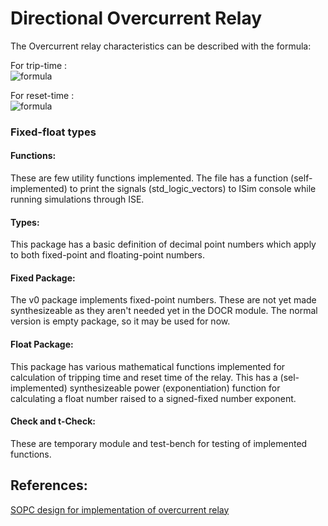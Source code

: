# Directional Overcurrent Relay

The Overcurrent relay characteristics can be described with the formula:

For trip-time : <br>
![formula](https://render.githubusercontent.com/render/math?math=t=TDS*(\frac{A}{M^p-1}%20%2B%20B)) <br>

For reset-time : <br>
![formula](https://render.githubusercontent.com/render/math?math=t=TDS*(\frac{t_r}{M^2-1}))

### Fixed-float types
#### Functions:
These are few utility functions implemented. The file has a function (self-implemented) to print the signals (std_logic_vectors) to ISim console while running simulations through ISE.

#### Types:
This package has a basic definition of decimal point numbers which apply to both fixed-point and floating-point numbers.

#### Fixed Package:
The v0 package implements fixed-point numbers. These are not yet made synthesizeable as they aren't needed yet in the DOCR module. The normal version is empty package, so it may be used for now.

#### Float Package:
This package has various mathematical functions implemented for calculation of tripping time and reset time of the relay. This has a (sel-implemented) synthesizeable power (exponentiation) function for calculating a float number raised to a signed-fixed number exponent.

#### Check and t-Check:
These are temporary module and test-bench for testing of implemented functions.

## References:
[SOPC design for implementation of overcurrent relay](https://ieeexplore.ieee.org/document/1632525/)
